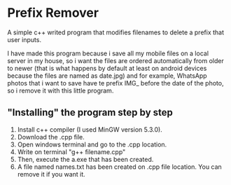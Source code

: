 # Prefix Remover
A simple c++ writed program that modifies filenames to delete a prefix that user inputs.

I have made this program because i save all my mobile files on a local server in my house, so i want the files are ordered automatically from older to newer (that is what happens by default at least on android devices because the files are named as date.jpg) and for example, WhatsApp photos that i want to save have te prefix IMG_ before the date of the photo, so i remove it with this little program.

## "Installing" the program step by step
1. Install c++ compiler (I used MinGW version 5.3.0).
2. Download the .cpp file.
3. Open windows terminal and go to the .cpp location.
4. Write on terminal "g++ filename.cpp"
5. Then, execute the a.exe that has been created.
6. A file named names.txt has been created on .cpp file location. You can remove it if you want it.
